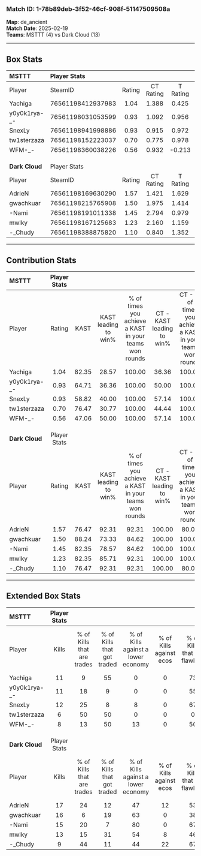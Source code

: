 ### Match ID: 1-78b89deb-3f52-46cf-908f-51147509508a  
**Map**: de_ancient  
**Match Date**: 2025-02-19  
**Teams**: MSTTT (4) vs Dark Cloud (13)  

---  

## Box Stats  

| **MSTTT**      | Player Stats      |        |           |          |       |      |       |         |        |      |     |
| :- | :- | :-: | :-: | :-: | :-: | :-: | :-: | :-: | :-: | :-: | :-: |
| Player         | SteamID           | Rating | CT Rating | T Rating | KAST  | ADR  | Kills | Assists | Deaths | K/D  | HS% |
| Yachiga        | 76561198412937983 |  1.04  |   1.388   |  0.425   | 82.35 | 69.4 |  11   |    6    |   14   | 0.79 | 63  |
| y0y0k1rya-_-   | 76561198031053599 |  0.93  |   1.092   |  0.956   | 64.71 | 69.8 |  11   |    3    |   13   | 0.85 | 45  |
| SnexLy         | 76561198941998886 |  0.93  |   0.915   |  0.972   | 58.82 | 70.9 |  12   |    2    |   13   | 0.92 | 41  |
| tw1sterzaza    | 76561198152223037 |  0.70  |   0.775   |  0.978   | 76.47 | 72.2 |   6   |    7    |   16   | 0.38 | 33  |
| WFM-_-         | 76561198360038226 |  0.56  |   0.932   |  -0.213  | 47.06 | 54.2 |   8   |    3    |   14   | 0.57 | 25  |
|                |                   |        |           |          |       |      |       |         |        |      |     |
|                |                   |        |           |          |       |      |       |         |        |      |     |
|                |                   |        |           |          |       |      |       |         |        |      |     |
| **Dark Cloud** | Player Stats      |        |           |          |       |      |       |         |        |      |     |
| Player         | SteamID           | Rating | CT Rating | T Rating | KAST  | ADR  | Kills | Assists | Deaths | K/D  | HS% |
| AdrieN         | 76561198169630290 |  1.57  |   1.421   |  1.629   | 76.47 | 99.0 |  17   |    3    |   8    | 2.13 | 58  |
| gwachkuar      | 76561198215765908 |  1.50  |   1.975   |  1.414   | 88.24 | 85.6 |  16   |    4    |   10   | 1.60 | 50  |
| -Nami          | 76561198191011338 |  1.45  |   2.794   |  0.979   | 82.35 | 94.6 |  15   |    6    |   10   | 1.50 | 33  |
| mwlky          | 76561198167125683 |  1.23  |   2.160   |  1.159   | 82.35 | 83.6 |  13   |    3    |   12   | 1.08 | 69  |
| -_Chudy        | 76561198388875820 |  1.10  |   0.840   |  1.352   | 76.47 | 75.5 |   9   |    6    |   8    | 1.13 | 77  |
---  

## Contribution Stats  

| **MSTTT**      | Player Stats |       |                      |                                                        |                           |                                                             |                          |                                                            |
| :- | :-: | :-: | :-: | :-: | :-: | :-: | :-: | :-: |
| Player         |    Rating    | KAST  | KAST leading to win% | % of times you achieve a KAST in your teams won rounds | CT - KAST leading to win% | CT - % of times you achieve a KAST in your teams won rounds | T - KAST leading to win% | T - % of times you achieve a KAST in your teams won rounds |
| Yachiga        |     1.04     | 82.35 |        28.57         |                         100.00                         |           36.36           |                           100.00                            |           0.00           |                            0.00                            |
| y0y0k1rya-_-   |     0.93     | 64.71 |        36.36         |                         100.00                         |           50.00           |                           100.00                            |           0.00           |                            0.00                            |
| SnexLy         |     0.93     | 58.82 |        40.00         |                         100.00                         |           57.14           |                           100.00                            |           0.00           |                            0.00                            |
| tw1sterzaza    |     0.70     | 76.47 |        30.77         |                         100.00                         |           44.44           |                           100.00                            |           0.00           |                            0.00                            |
| WFM-_-         |     0.56     | 47.06 |        50.00         |                         100.00                         |           57.14           |                           100.00                            |           0.00           |                            0.00                            |
|                |              |       |                      |                                                        |                           |                                                             |                          |                                                            |
|                |              |       |                      |                                                        |                           |                                                             |                          |                                                            |
|                |              |       |                      |                                                        |                           |                                                             |                          |                                                            |
| **Dark Cloud** | Player Stats |       |                      |                                                        |                           |                                                             |                          |                                                            |
| Player         |    Rating    | KAST  | KAST leading to win% | % of times you achieve a KAST in your teams won rounds | CT - KAST leading to win% | CT - % of times you achieve a KAST in your teams won rounds | T - KAST leading to win% | T - % of times you achieve a KAST in your teams won rounds |
| AdrieN         |     1.57     | 76.47 |        92.31         |                         92.31                          |          100.00           |                            80.00                            |          88.89           |                           100.00                           |
| gwachkuar      |     1.50     | 88.24 |        73.33         |                         84.62                          |          100.00           |                           100.00                            |          60.00           |                           75.00                            |
| -Nami          |     1.45     | 82.35 |        78.57         |                         84.62                          |          100.00           |                           100.00                            |          66.67           |                           75.00                            |
| mwlky          |     1.23     | 82.35 |        85.71         |                         92.31                          |          100.00           |                           100.00                            |          77.78           |                           87.50                            |
| -_Chudy        |     1.10     | 76.47 |        92.31         |                         92.31                          |          100.00           |                            80.00                            |          88.89           |                           100.00                           |
---  

## Extended Box Stats  

| **MSTTT**      | Player Stats |                            |                            |                                    |                         |                              |                                 |        |                             |                                     |                          |                               |                            |
| :- | :-: | :-: | :-: | :-: | :-: | :-: | :-: | :-: | :-: | :-: | :-: | :-: | :-: |
| Player         |    Kills     | % of Kills that are trades | % of Kills that got traded | % of Kills against a lower economy | % of Kills against ecos | % of Kills that are flawless | % of Kills that are close duels | Deaths | % of Deaths that get traded | % of Deaths against a lower economy | % of Deaths against ecos | % of Deaths that are flawless | % of Deaths that are close |
| Yachiga        |      11      |             9              |             55             |                 0                  |            0            |              73              |                0                |   14   |             14              |                  7                  |            0             |              64               |             7              |
| y0y0k1rya-_-   |      11      |             18             |             9              |                 0                  |            0            |              55              |                0                |   13   |             31              |                  8                  |            0             |              54               |             8              |
| SnexLy         |      12      |             25             |             8              |                 8                  |            0            |              67              |                0                |   13   |              0              |                  8                  |            0             |              69               |             0              |
| tw1sterzaza    |      6       |             50             |             50             |                 0                  |            0            |              0               |               33                |   16   |             25              |                  6                  |            0             |              38               |             25             |
| WFM-_-         |      8       |             13             |             50             |                 13                 |            0            |              50              |                0                |   14   |              7              |                  7                  |            0             |              43               |             14             |
|                |              |                            |                            |                                    |                         |                              |                                 |        |                             |                                     |                          |                               |                            |
|                |              |                            |                            |                                    |                         |                              |                                 |        |                             |                                     |                          |                               |                            |
|                |              |                            |                            |                                    |                         |                              |                                 |        |                             |                                     |                          |                               |                            |
| **Dark Cloud** | Player Stats |                            |                            |                                    |                         |                              |                                 |        |                             |                                     |                          |                               |                            |
| Player         |    Kills     | % of Kills that are trades | % of Kills that got traded | % of Kills against a lower economy | % of Kills against ecos | % of Kills that are flawless | % of Kills that are close duels | Deaths | % of Deaths that get traded | % of Deaths against a lower economy | % of Deaths against ecos | % of Deaths that are flawless | % of Deaths that are close |
| AdrieN         |      17      |             24             |             12             |                 47                 |           12            |              53              |               18                |   8    |              0              |                 38                  |            0             |              88               |             0              |
| gwachkuar      |      16      |             6              |             19             |                 63                 |            0            |              38              |               13                |   10   |             30              |                 30                  |            0             |              70               |             0              |
| -Nami          |      15      |             20             |             7              |                 80                 |            0            |              67              |               13                |   10   |             20              |                 40                  |            0             |              40               |             0              |
| mwlky          |      13      |             15             |             31             |                 54                 |            8            |              46              |                0                |   12   |             58              |                 50                  |            8             |              58               |             8              |
| -_Chudy        |      9       |             44             |             11             |                 44                 |           22            |              67              |               11                |   8    |             38              |                 38                  |            0             |              25               |             13             |
